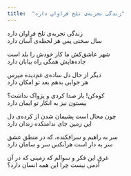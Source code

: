 ```yaml
---
title:  "زندگی تجربه‌ی تلخ فراوان دارد"
---
```


زندگی تجربه‌ی تلخ فراوان دارد  
سال سختی پس هر لحظه‌ی آسان دارد  
 
شهر عاشق‌کش ما کار خودش را بلد است  
جاده‌هایش همگی راه بیابان دارد  
 
دیگر از حال دل ساده‌ی غم‌دیده مپرس  
هر جوابی بدهم بعد تو امکان دارد  
 
کوه‌کن! باز صدا کردی و پژواک نداشت؟  
بیستون نیز به انکار تو ایمان دارد  
 
چون محال است پشیمان شدن از کرده‌ی دل  
این زمین جای ندامتکده زندان دارد  
 
سر به راهیم و سرافکنده، که در منطق عشق  
سر به دار است هرآنکس سر و سامان دارد  
 
غرق این فکر و سوالم که زمینی که در آن  
آدمی نیست چرا این همه انسان دارد؟  
